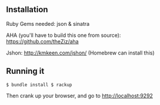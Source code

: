 Installation
------------

Ruby Gems needed: json & sinatra

AHA (you'll have to build this one from source): https://github.com/theZiz/aha

Jshon: http://kmkeen.com/jshon/ (Homebrew can install this)

Running it
----------

``
$ bundle install
$ rackup
``

Then crank up your browser, and go to [http://localhost:9292](http://localhost:9292)
